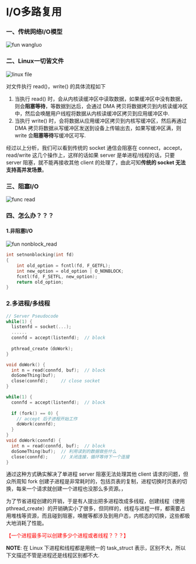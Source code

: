 # I/O多路复用

### 一、传统网络I/O模型



![fun wangluo](E:\images\net.jpg)

### 二、Linux一切皆文件

![linux file](E:\images\block.jpg)

对文件执行 read()，write() 的具体流程如下

1. 当执行 read() 时，会从内核读缓冲区中读取数据，如果缓冲区中没有数据，则会**阻塞等待**，等数据到达后，会通过 DMA 拷贝将数据拷贝到内核读缓冲区中，然后会唤醒用户线程将数据从内核读缓冲区拷贝到应用缓冲区中.
2. 当执行 write() 时，会将数据从应用缓冲区拷贝到内核写缓冲区，然后再通过 DMA 拷贝将数据从写缓冲区发送到设备上传输出去，如果写缓冲区满，则 write 会**阻塞等待**写缓冲区可写.

经过以上分析，我们可以看到传统的 socket 通信会阻塞在 connect，accept，read/write 这几个操作上，这样的话如果 server 是单进程/线程的话，只要 server 阻塞，就不能再接收其他 client 的处理了，由此可知**传统的 socket 无法支持高并发场景**。

### 三、阻塞I/O



![func read](E:\images\read.jpg)

### 四、怎么办？？？

#### 1.非阻塞I/O

![fun nonblock_read](E:\images\nonblock_read.jpg)

```c
int setnonblocking(int fd)
{
	int old_option = fcntl(fd, F_GETFL);
	int new_option = old_option | O_NONBLOCK;
	fcntl(fd, F_SETFL, new_option);
	return old_option;
}
```







### 2.多进程/多线程

```c
// Server Pseudocode
while(1) {
  listenfd = socket(...);
  ......  
  connfd = accept(listenfd);  // block
    
  pthread_create（doWork);  	 
}

void doWork() {
  int n = read(connfd, buf);  // block
  doSomeThing(buf);  
  close(connfd);     // close socket
}
```

```c
while(1) {
  connfd = accept(listenfd);  // block
  
  if (fork() == 0) {
    // accept 后子进程开始工作
    doWork(connfd);
  }
}
void doWork(connfd) {
  int n = read(connfd, buf);  // block
  doSomeThing(buf);  // 利用读到的数据做些什么
  close(connfd);     // 关闭连接，循环等待下一个连接
}
```

通过这种方式确实解决了单进程 server 阻塞无法处理其他 client 请求的问题，但众所周知 fork 创建子进程是非常耗时的，包括页表的复制，进程切换时页表的切换，每来一个请求就创建一个进程也没那么多资源。，

为了节省进程创建的开销，于是有人提出把多进程改成多线程，创建线程（使用 pthread_create）的开销确实小了很多，但同样的，线程与进程一样，都需要占用堆栈等资源，而且碰到阻塞，唤醒等都涉及到用户态，内核态的切换，这些都极大地消耗了性能。

<font color="red">【一个进程最多可以创建多少个进程或者线程？？？】</font>

**NOTE**: 在 Linux 下进程和线程都是用统一的 task_struct 表示，区别不大，所以下文描述不管是进程还是线程区别都不大.

